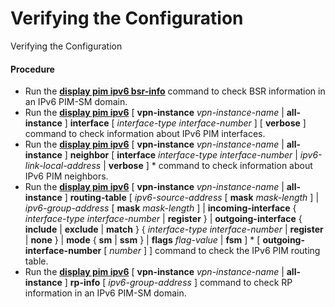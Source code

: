 Verifying the Configuration
===========================

Verifying the Configuration

#### Procedure

* Run the [**display pim ipv6 bsr-info**](cmdqueryname=display+pim+ipv6+bsr-info) command to check BSR information in an IPv6 PIM-SM domain.
* Run the [**display pim ipv6**](cmdqueryname=display+pim+ipv6) [ **vpn-instance** *vpn-instance-name* | **all-instance** ]  **interface** [ *interface-type* *interface-number* ] [ **verbose** ] command to check information about IPv6 PIM interfaces.
* Run the [**display pim ipv6**](cmdqueryname=display+pim+ipv6) [ **vpn-instance** *vpn-instance-name* | **all-instance** ] **neighbor** [ **interface** *interface-type* *interface-number* | *ipv6-link-local-address* | **verbose** ] \* command to check information about IPv6 PIM neighbors.
* Run the [**display pim ipv6**](cmdqueryname=display+pim+ipv6) [ **vpn-instance** *vpn-instance-name* | **all-instance** ] **routing-table** [ *ipv6-source-address* [ **mask** *mask-length* ] | *ipv6-group-address* [ **mask** *mask-length* ] | **incoming-interface** { *interface-type* *interface-number* | **register** } | **outgoing-interface** { **include** | **exclude** | **match** } { *interface-type* *interface-number* | **register** | **none** } | **mode** { **sm** | **ssm** } | **flags** *flag-value* | **fsm** ] \* [ **outgoing-interface-number** [ *number* ] ] command to check the IPv6 PIM routing table.
* Run the [**display pim ipv6**](cmdqueryname=display+pim+ipv6) [ **vpn-instance** *vpn-instance-name* | **all-instance** ] **rp-info** [ *ipv6-group-address* ] command to check RP information in an IPv6 PIM-SM domain.
